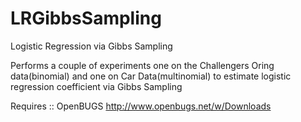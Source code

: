 # LRGibbsSampling
Logistic Regression via Gibbs Sampling

Performs a couple of experiments one on the Challengers Oring data(binomial) and one on Car Data(multinomial) to estimate logistic regression coefficient via Gibbs Sampling 

Requires ::  OpenBUGS
http://www.openbugs.net/w/Downloads
